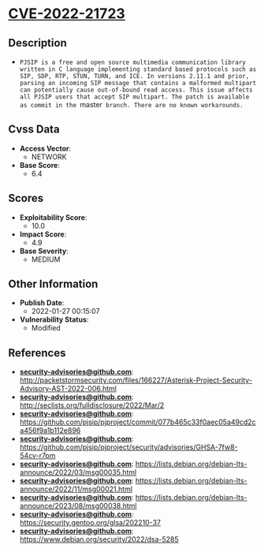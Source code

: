 
# [CVE-2022-21723](http://packetstormsecurity.com/files/166227/Asterisk-Project-Security-Advisory-AST-2022-006.html)

## Description

- `PJSIP is a free and open source multimedia communication library written in C language implementing standard based protocols such as SIP, SDP, RTP, STUN, TURN, and ICE. In versions 2.11.1 and prior, parsing an incoming SIP message that contains a malformed multipart can potentially cause out-of-bound read access. This issue affects all PJSIP users that accept SIP multipart. The patch is available as commit in the `master` branch. There are no known workarounds.`

## Cvss Data

- **Access Vector**:
  - NETWORK
- **Base Score**:
  - 6.4

## Scores

- **Exploitability Score**:
  - 10.0
- **Impact Score**:
  - 4.9
- **Base Severity**:
  - MEDIUM

## Other Information

- **Publish Date**:
  - 2022-01-27 00:15:07
- **Vulnerability Status**:
  - Modified

## References

- **security-advisories@github.com**: http://packetstormsecurity.com/files/166227/Asterisk-Project-Security-Advisory-AST-2022-006.html
- **security-advisories@github.com**: http://seclists.org/fulldisclosure/2022/Mar/2
- **security-advisories@github.com**: https://github.com/pjsip/pjproject/commit/077b465c33f0aec05a49cd2ca456f9a1b112e896
- **security-advisories@github.com**: https://github.com/pjsip/pjproject/security/advisories/GHSA-7fw8-54cv-r7pm
- **security-advisories@github.com**: https://lists.debian.org/debian-lts-announce/2022/03/msg00035.html
- **security-advisories@github.com**: https://lists.debian.org/debian-lts-announce/2022/11/msg00021.html
- **security-advisories@github.com**: https://lists.debian.org/debian-lts-announce/2023/08/msg00038.html
- **security-advisories@github.com**: https://security.gentoo.org/glsa/202210-37
- **security-advisories@github.com**: https://www.debian.org/security/2022/dsa-5285
